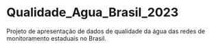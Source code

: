# Qualidade_Agua_Brasil_2023
Projeto de apresentação de dados de qualidade da água das redes de monitoramento estaduais no Brasil.
